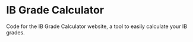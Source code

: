 # IB Grade Calculator

Code for the IB Grade Calculator website, a tool to easily calculate your IB grades.
